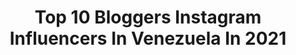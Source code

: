 ---
title: Top 10 Bloggers Instagram Influencers In Venezuela In 2021
description: >-
  Find top bloggers Instagram influencers in Venezuela in 2021. Most popular hashtags: #venezuela #lifestyle #makeup #blogger.
platform: Instagram
hits: 34
text_top: Discover the most popular Instagram accounts on inBeat.
text_bottom: Our database has 34 Instagram influencers like this in Venezuela for you to contact.
profiles:
  - username: "ariannapitino"
    fullname: >-
      ARIANNA PITINO🦂
    bio: >-
      Model | Fashion | Lifestyle Blogger .. not a simple girl living her dream✨ 📍Currently: Caracas/Valencia #creativedirector #production #contentcreator📩
    location: "Venezuela"
    followers: 52082
    engagement: 777
    commentsToLikes: 0.032270
    id: ck0tw1ckedlh80i19e0e7a89q
    verified: false
    hashtags: "#editorial, #photoshoot, #lifestyleblogger, #modelscout"
  - username: "themarianamontoya"
    fullname: >-
      Mariana Montoya | Makeup
    bio: >-
      Beauty Blogger 📸 m.montoyamakeup@gmail.com Mamá de ✌🏻👩‍👧‍👦 ᶠʳᵉᵉ ˢᵖᶦʳᶦᵗ ʷᶦˡᵈ ˢᵒᵘˡ
    location: "Venezuela"
    followers: 11772
    engagement: 256
    commentsToLikes: 0.128328
    id: ck6ub73fe7vas0j710pcouaqu
    verified: false
    hashtags: "#makeup, #beautyblogger, #lifestyle, #blogger"
  - username: "isabelcarolinav"
    fullname: >-
      Isαbel Cαrolinα
    bio: >-
      ♡| Makeup Artist•beauty blogger @isabelvcarolina 👩🏻‍💻|Social media➕content creator 💄| Citas de maquillajes•Cursos
    location: "Venezuela"
    followers: 28241
    engagement: 164
    commentsToLikes: 0.048778
    id: ck55lgnje1it80i11wzq6pc0n
    verified: false
    hashtags: "#makeupartistvzla, #pixibeautymy, #makeupmadrid, #maquilldoramadrid"
  - username: "giuliomottola"
    fullname: >-
      giulio
    bio: >-
      Venezuelan actor & blogger - Founder of @somoselmundove | Member of @lionsclubs Videos on @youtube → 17:00 hrs (Mex) 🦀
    location: "Venezuela"
    followers: 563127
    engagement: 123
    commentsToLikes: 0.147849
    id: ck5ces5vrlluc0i11rxqol1pn
    verified: false
    hashtags: "#giulionautas, #lamamadegiulio, #heinekenf1, #f1"
  - username: "petitepaulette_"
    fullname: >-
      Petite | Fashion & Lifestyle
    bio: >-
      Personal Stylist and Fashion Blogger🌹 Content creator | Collage Artist ⏰#Team5am info 👉🏻 @petiteat5 📍Mcbo/Ccs - No es lo que usas, es cómo lo luces.
    location: "Venezuela"
    followers: 12638
    engagement: 695
    commentsToLikes: 0.079386
    id: ck0tuora781lw0i193zuy5afp
    verified: false
    hashtags: "#photography, #fashionblogger, #fashion, #art"
  - username: "ma.alexandra27"
    fullname: >-
      Alexandra Marulanda💋
    bio: >-
      💄Beauty Blogger🎥 Makeup Artist✨ Venezolana🇻🇪En Miami🌴 Hija De Dios🙏 #alexandramarulanda 🚨👇Link a mi Canal y Suscripciones👇🚨
    location: "Venezuela"
    followers: 23709
    engagement: 414
    commentsToLikes: 0.229224
    id: ck0vw2vferutr0i19ntwz1f7p
    verified: false
    hashtags: "#skincareroutine, #momlife, #makeupartist, #octolyfamily"
  - username: "idanmat"
    fullname: >-
      Idan Matalon | עידן מטלון
    bio: >-
      📹 VIdeo Blogger 🏳️‍🌈 📈 Social Media Agency 🦋 @idan.matalon 🇮🇱 Israeli con alma latina - aprendí Español por las novelas 📍 Tel Aviv 👇🏼 Mi Canción
    location: "Venezuela"
    followers: 273313
    engagement: 218
    commentsToLikes: 0.031726
    id: ck5pvq8lkj4040i114byc40vq
    verified: true
    hashtags: "#telaviv, #videotelenovela, #idanmatalon, #feetlovers"
  - username: "michellemouarib"
    fullname: >-
      MICHI🐱🍓  الله
    bio: >-
      +🇻🇪 𝙀𝙡 𝙖𝙢𝙤𝙧 𝙚𝙨 𝙢𝙞 𝙡𝙚𝙮✨ #swimsuitelover :):):):)
    location: "Venezuela"
    followers: 10556
    engagement: 1606
    commentsToLikes: 0.882540
    id: ck5zwzwsb72q80i14c3sp7ru5
    verified: false
    hashtags: "#babe, #instamoment, #instagood, #photooftheday"
  - username: "veronicaweffer"
    fullname: >-
      Veronica Weffer
    bio: >-
      🎓Lic. Comunicación Social * TravelBlogger✈️ Youtuber * Bikini Model👙
    location: "Venezuela"
    followers: 465593
    engagement: 462
    commentsToLikes: 0.019344
    id: ck15tapufh6000i198iul4w5x
    verified: false
    hashtags: "#blogger, #morrocoy, #vzla, #tucacas"
  - username: "peireis"
    fullname: >-
      Peireis
    bio: >-
      Pura inspiración para ti✨ Lo clásico no pasa de moda🍍 Bepeireis@gmail.com 📩💖👀 #peireislook
    location: "Venezuela"
    followers: 90497
    engagement: 169
    commentsToLikes: 0.324557
    id: ck5hqxl7ltwlb0i11ag4qryl2
    verified: false
    hashtags: "#instablogger, #venezuelanblogger, #personalstyle, #peireislook"
---